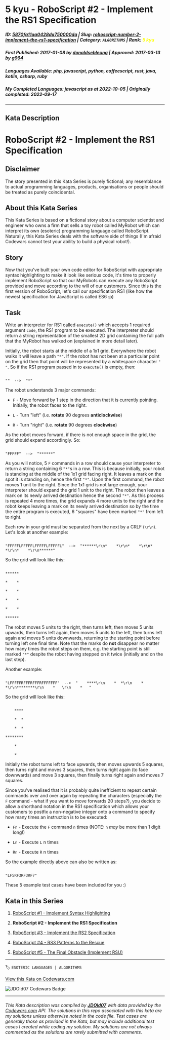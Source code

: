# 5 kyu - RoboScript #2 - Implement the RS1 Specification

##### **ID**: [5870fa11aa0428da750000da](https://www.codewars.com/kata/5870fa11aa0428da750000da) | **Slug**: [roboscript-number-2-implement-the-rs1-specification](https://www.codewars.com/kata/5870fa11aa0428da750000da) | **Category**: `ALGORITHMS` | **Rank**: <span style="color:yellow">5 kyu</span>

##### **First Published**: 2017-01-08 ***by*** [donaldsebleung](https://www.codewars.com/users/donaldsebleung) | **Approved**: 2017-03-13 ***by*** [g964](https://www.codewars.com/users/g964)

##### **Languages Available**: php, javascript, python, coffeescript, rust, java, kotlin, csharp, ruby

##### **My Completed Languages**: javascript ***as at*** 2022-10-05 | **Originally completed**: 2022-09-17

---

## Kata Description


# RoboScript #2 - Implement the RS1 Specification



## Disclaimer



The story presented in this Kata Series is purely fictional; any resemblance to actual programming languages, products, organisations or people should be treated as purely coincidental.



## About this Kata Series



This Kata Series is based on a fictional story about a computer scientist and engineer who owns a firm that sells a toy robot called MyRobot which can interpret its own (esoteric) programming language called RoboScript.  Naturally, this Kata Series deals with the software side of things (I'm afraid Codewars cannot test your ability to build a physical robot!).



## Story



Now that you've built your own code editor for RoboScript with appropriate syntax highlighting to make it look like serious code, it's time to properly implement RoboScript so that our MyRobots can execute any RoboScript provided and move according to the will of our customers.  Since this is the first version of RoboScript, let's call our specification RS1 (like how the newest specification for JavaScript is called ES6 :p)



## Task



Write an interpreter for RS1 called `execute()` which accepts 1 required argument `code`, the RS1 program to be executed.  The interpreter should return a string representation of the smallest 2D grid containing the full path that the MyRobot has walked on (explained in more detail later).



Initially, the robot starts at the middle of a 1x1 grid.  Everywhere the robot walks it will leave a path `"*"`.  If the robot has not been at a particular point on the grid then that point will be represented by a whitespace character `" "`.  So if the RS1 program passed in to `execute()` is empty, then:



```

""  -->  "*"

```



The robot understands 3 major commands:



- `F` - Move forward by 1 step in the direction that it is currently pointing.  Initially, the robot faces to the right.

- `L` - Turn "left" (i.e. **rotate** 90 degrees **anticlockwise**)

- `R` - Turn "right" (i.e. **rotate** 90 degrees **clockwise**)



As the robot moves forward, if there is not enough space in the grid, the grid should expand accordingly. So:



```

"FFFFF"  -->  "******"

```



As you will notice, 5 `F` commands in a row should cause your interpreter to return a string containing 6 `"*"`s in a row.  This is because initially, your robot is standing at the middle of the 1x1 grid facing right.  It leaves a mark on the spot it is standing on, hence the first `"*"`.  Upon the first command, the robot moves 1 unit to the right.  Since the 1x1 grid is not large enough, your interpreter should expand the grid 1 unit to the right.  The robot then leaves a mark on its newly arrived destination hence the second `"*"`.  As this process is repeated 4 more times, the grid expands 4 more units to the right and the robot keeps leaving a mark on its newly arrived destination so by the time the entire program is executed, 6 "squares" have been marked `"*"` from left to right.



Each row in your grid must be separated from the next by a CRLF (`\r\n`).  Let's look at another example:



```

"FFFFFLFFFFFLFFFFFLFFFFFL"  -->  "******\r\n*    *\r\n*    *\r\n*    *\r\n*    *\r\n******"

```



So the grid will look like this:

```

******

*    *

*    *

*    *

*    *

******

```



The robot moves 5 units to the right, then turns left, then moves 5 units upwards, then turns left again, then moves 5 units to the left, then turns left again and moves 5 units downwards, returning to the starting point before turning left one final time.  Note that the marks do **not** disappear no matter how many times the robot steps on them, e.g. the starting point is still marked `"*"` despite the robot having stepped on it twice (initially and on the last step).



Another example:



```

"LFFFFFRFFFRFFFRFFFFFFF"  -->  "    ****\r\n    *  *\r\n    *  *\r\n********\r\n    *   \r\n    *   "

```

So the grid will look like this:

```

    ****

    *  *

    *  *

********

    *

    *

```



Initially the robot turns left to face upwards, then moves upwards 5 squares, then turns right and moves 3 squares, then turns right again (to face downwards) and move 3 squares, then finally turns right again and moves 7 squares.



Since you've realised that it is probably quite inefficient to repeat certain commands over and over again by repeating the characters (especially the `F` command - what if you want to move forwards 20 steps?), you decide to allow a shorthand notation in the RS1 specification which allows your customers to postfix a non-negative integer onto a command to specify how many times an instruction is to be executed:



- `Fn` - Execute the `F` command `n` times (NOTE: `n` *may* be more than 1 digit long!)

- `Ln` - Execute `L` n times

- `Rn` - Execute `R` n times



So the example directly above can also be written as:



```

"LF5RF3RF3RF7"

```



These 5 example test cases have been included for you :)



## Kata in this Series



1. [RoboScript #1 - Implement Syntax Highlighting](https://www.codewars.com/kata/roboscript-number-1-implement-syntax-highlighting)

2. **RoboScript #2 - Implement the RS1 Specification**

3. [RoboScript #3 - Implement the RS2 Specification](https://www.codewars.com/kata/58738d518ec3b4bf95000192)

4. [RoboScript #4 - RS3 Patterns to the Rescue](https://www.codewars.com/kata/594b898169c1d644f900002e)

5. [RoboScript #5 - The Final Obstacle (Implement RSU)](https://www.codewars.com/kata/5a12755832b8b956a9000133)

---


🏷 `ESOTERIC LANGUAGES | ALGORITHMS`


[View this Kata on Codewars.com](https://www.codewars.com/kata/5870fa11aa0428da750000da)

![](https://www.codewars.com/users/jdold07/badges/large "JDOld07 Codewars Badge")

---

###### *This Kata description was compiled by [**JDOld07**](https://tpstech.dev) with data provided by the [Codewars.com](https://www.codewars.com) API.  The solutions in this repo associated with this kata are my solutions unless otherwise noted in the code file.  Test cases are generally those as provided in the Kata, but may include additional test cases I created while coding my solution.  My solutions are not always commented as the solutions are rarely submitted with comments.*
